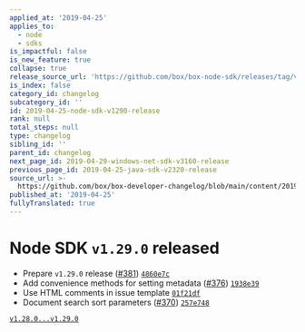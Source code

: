 ```yaml
---
applied_at: '2019-04-25'
applies_to:
  - node
  - sdks
is_impactful: false
is_new_feature: true
collapse: true
release_source_url: 'https://github.com/box/box-node-sdk/releases/tag/v1.29.0'
is_index: false
category_id: changelog
subcategory_id: ''
id: 2019-04-25-node-sdk-v1290-release
rank: null
total_steps: null
type: changelog
sibling_id: ''
parent_id: changelog
next_page_id: 2019-04-29-windows-net-sdk-v3160-release
previous_page_id: 2019-04-25-java-sdk-v2320-release
source_url: >-
  https://github.com/box/box-developer-changelog/blob/main/content/2019/04-25-node-sdk-v1290-release.md
published_at: '2019-04-25'
fullyTranslated: true
---
```

# Node SDK `v1.29.0` released

* Prepare `v1.29.0` release ([#381](https://github.com/box/box-node-sdk/pull/381))  [`4860e7c`](https://github.com/box/box-node-sdk/commit/4860e7c)
* Add convenience methods for setting metadata ([#376](https://github.com/box/box-node-sdk/pull/376))  [`1938e39`](https://github.com/box/box-node-sdk/commit/1938e39)
* Use HTML comments in issue template  [`01f21df`](https://github.com/box/box-node-sdk/commit/01f21df)
* Document search sort parameters ([#370](https://github.com/box/box-node-sdk/pull/370))  [`257e748`](https://github.com/box/box-node-sdk/commit/257e748)

[`v1.28.0...v1.29.0`](https://github.com/box/box-node-sdk/compare/`v1.28.0...v1.29.0`)

